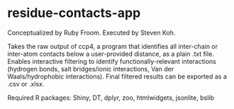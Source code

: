 # residue-contacts-app

Conceptualized by Ruby Froom. Executed by Steven Koh.

Takes the raw output of ccp4, a program that identifies all inter-chain or inter-atom contacts below a user-provided distance, as a plain .txt file.
Enables interactive filtering to identify functionally-relevant interactions (hydrogen bonds, salt bridges/ionic interactions, Van der Waals/hydrophobic interactions).
Final filtered results can be exported as a .csv or .xlsx.

Required R packages: Shiny, DT, dplyr, zoo, htmlwidgets, jsonlite, bslib
